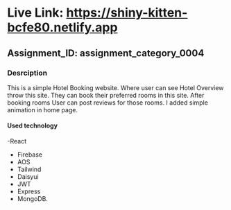 # Live Link: https://shiny-kitten-bcfe80.netlify.app

## Assignment_ID: assignment_category_0004

### Desrciption
This is a simple Hotel Booking website. Where user can see Hotel Overview throw
this site. They can book their preferred rooms in this site. After booking rooms User
can post reviews for those rooms. I added simple animation in home page.

#### Used technology
-React
- Firebase
- AOS
- Tailwind
- Daisyui
- JWT
- Express 
- MongoDB.
